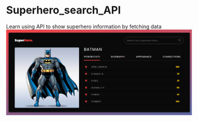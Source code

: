 # Superhero_search_API
Learn using API to show superhero information by fetching data
![Demo Page](https://github.com/SimranMandal0211/Superhero_search_API/blob/master/demoPage.png)
